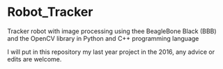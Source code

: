 # Robot_Tracker
Tracker robot with image processing using thee BeagleBone Black (BBB) and the OpenCV library in Python and C++ programming language

I will put in this repository my last year project in the 2016, any advice or edits are welcome.
